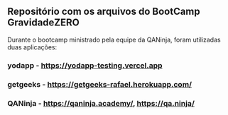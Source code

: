 ## Repositório com os arquivos do BootCamp GravidadeZERO

Durante o bootcamp ministrado pela equipe da QANinja, foram utilizadas duas aplicações:

### yodapp - https://yodapp-testing.vercel.app
### getgeeks - https://getgeeks-rafael.herokuapp.com/

### QANinja - https://qaninja.academy/, https://qa.ninja/